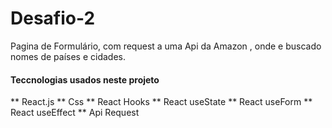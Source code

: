 # Desafio-2
Pagina de Formulário, com request a uma Api da Amazon , onde e buscado nomes de países e cidades.

#### Teccnologias usados neste projeto

** React.js
** Css
** React Hooks
** React useState
** React useForm
** React useEffect
** Api Request

